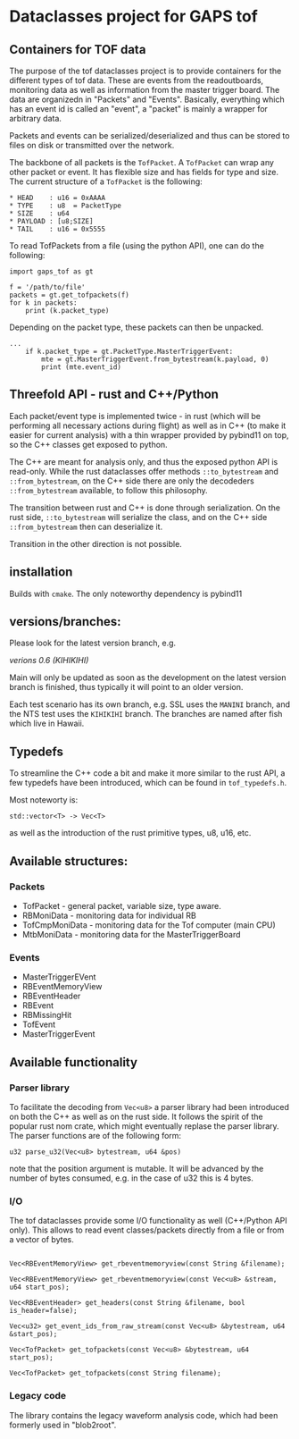 # Dataclasses project for GAPS tof

## Containers for TOF data

The purpose of the tof dataclasses project is to provide containers for the 
different types of tof data. These are events from the readoutboards, monitoring
data as well as information from the master trigger board. The data are 
organizedn in "Packets" and "Events". Basically, everything which has an event id
is called an "event", a "packet" is mainly a wrapper for arbitrary data.

Packets and events can be serialized/deserialized and thus can be stored to files
on disk or transmitted over the network.

The backbone of all packets is the `TofPacket`. A `TofPacket` can wrap any other packet
or event. It has flexible size and has fields for type and size. The current structure
of a `TofPacket` is the following:

```
* HEAD    : u16 = 0xAAAA
* TYPE    : u8  = PacketType
* SIZE    : u64
* PAYLOAD : [u8;SIZE]
* TAIL    : u16 = 0x5555
```
To read TofPackets from a file (using the python API), one can do the following:

```
import gaps_tof as gt

f = '/path/to/file'
packets = gt.get_tofpackets(f)
for k in packets:
    print (k.packet_type)
```

Depending on the packet type, these packets can then be 
unpacked.

```
...
    if k.packet_type = gt.PacketType.MasterTriggerEvent:
        mte = gt.MasterTriggerEvent.from_bytestream(k.payload, 0)
        print (mte.event_id)
```

## Threefold API - rust and C++/Python

Each packet/event type is implemented twice - in rust (which will
be performing all necessary actions during flight) as well as in 
C++ (to make it easier for current analysis) with a thin wrapper
provided by pybind11 on top, so the C++ classes get exposed to 
python.

The C++ are meant for analysis only, and thus the exposed python
API is read-only. While the rust dataclasses offer methods 
`::to_bytestream` and `::from_bytestream`, on the C++ side there 
are only the decodeders `::from_bytestream` available, to 
follow this philosophy. 

The transition between rust and C++ is done through serialization. 
On the rust side, `::to_bytestream` will serialize the class, 
and on the C++ side `::from_bytestream` then can deserialize it.

Transition in the other direction is not possible.

## installation

Builds with `cmake`. The only noteworthy dependency is pybind11

## versions/branches:

Please look for the latest version branch, e.g.

_verions 0.6 (KIHIKIHI)_

Main will only be updated as soon as the development on the latest version 
branch is finished, thus typically it will point to an older version.

Each test scenario has its own branch, e.g. SSL uses the `MANINI` branch, 
and the NTS test uses the `KIHIKIHI` branch. The branches are named after
fish which live in Hawaii.

## Typedefs

To streamline the C++ code a bit and make it more similar to the rust API, 
a few typedefs have been introduced, which can be found in `tof_typedefs.h`.

Most noteworty is:

```
std::vector<T> -> Vec<T>
```

as well as the introduction of the rust primitive types, u8, u16, etc.

## Available structures:

### Packets

* TofPacket       - general packet, variable size, type aware.
* RBMoniData      - monitoring data for individual RB
* TofCmpMoniData  - monitoring data for the Tof computer (main CPU)
* MtbMoniData     - monitoring data for the MasterTriggerBoard


### Events

* MasterTriggerEVent
* RBEventMemoryView
* RBEventHeader
* RBEvent
* RBMissingHit
* TofEvent
* MasterTriggerEvent

## Available functionality

### Parser library

To facilitate the decoding from `Vec<u8>` a parser library had been 
introduced on both the C++ as well as on the rust side. It follows
the spirit of the popular rust nom crate, which might eventually 
replase the parser library. The parser functions are of the 
following form:

```
u32 parse_u32(Vec<u8> bytestream, u64 &pos)

```

note that the position argument is mutable. It will be advanced
by the number of bytes consumed, e.g. in the case of u32 this 
is 4 bytes.


### I/O

The tof dataclasses provide some I/O functionality as well (C++/Python API only). This 
allows to read event classes/packets directly from a file or from a vector of bytes.

```

Vec<RBEventMemoryView> get_rbeventmemoryview(const String &filename);

Vec<RBEventMemoryView> get_rbeventmemoryview(const Vec<u8> &stream, u64 start_pos);

Vec<RBEventHeader> get_headers(const String &filename, bool is_header=false);

Vec<u32> get_event_ids_from_raw_stream(const Vec<u8> &bytestream, u64 &start_pos);

Vec<TofPacket> get_tofpackets(const Vec<u8> &bytestream, u64 start_pos);

Vec<TofPacket> get_tofpackets(const String filename);

```

### Legacy code

The library contains the legacy waveform analysis code, which had been formerly used in "blob2root".


